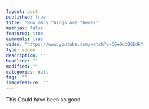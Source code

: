 ```yaml
---
layout: post
published: true
title: "How many things are there?"
mathjax: false
featured: true
comments: true
video: "https://www.youtube.com/watch?v=C6eOcd06kdk"
type: video
description: ""
headline: ""
modified: ""
categories: null
tags: ""
imagefeature: ""
---
```



This Could have been so good